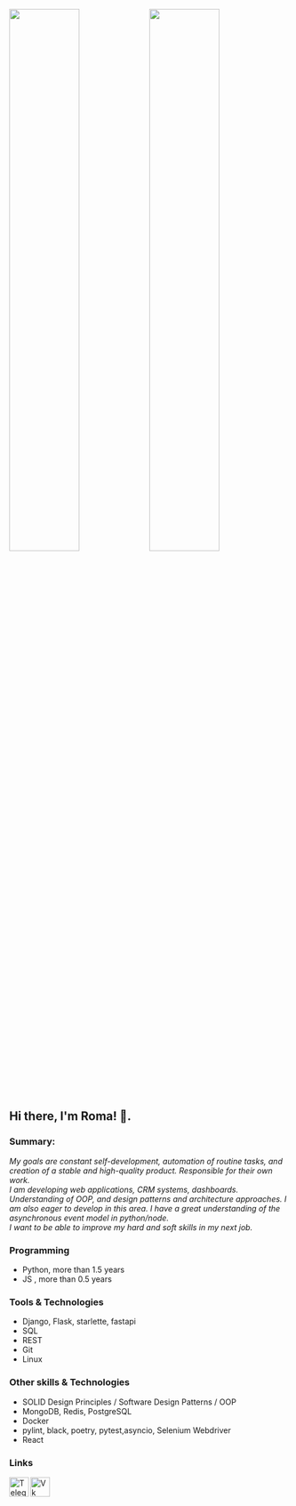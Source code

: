 <img src="https://avatars.mds.yandex.net/get-pdb/1749846/8e885a8e-d708-4b11-9180-3d6e8f2bc0a7/orig" object-fit="cover" width="50%"><img src="https://avatars.mds.yandex.net/get-pdb/1749846/8e885a8e-d708-4b11-9180-3d6e8f2bc0a7/orig" object-fit="cover" width="50%">

## Hi there, I'm Roma! 👋. 

### Summary:

*My goals are constant self-development, automation of routine tasks, and creation of a stable and high-quality product. Responsible for their own work.*  
*I am developing web applications, CRM systems, dashboards. Understanding of OOP, and design patterns and architecture approaches. I am also eager to develop in this area. I have a great understanding of the asynchronous event model in python/node.*  
*I want to be able to improve my hard and soft skills in my next job.*  

### Programming
* Python, more than 1.5 years
* JS , more than 0.5 years

### Tools & Technologies
* Django, Flask, starlette, fastapi
* SQL
* REST
* Git
* Linux

### Other skills & Technologies
* SOLID Design Principles / Software Design Patterns / OOP
* MongoDB, Redis, PostgreSQL
* Docker
* pylint, black, poetry, pytest,asyncio, Selenium Webdriver
* React

### Links

<a href="https://t.me/ohmaydev">
  <img align="left" alt="Telegram" width="35px" src="https://cdn.jsdelivr.net/npm/simple-icons@v3/icons/telegram.svg" />
</a>
<a href="https://vk.com/tokia_flex">
  <img align="left" alt="Vk" width="35px" src="https://cdn.jsdelivr.net/npm/simple-icons@v3/icons/vk.svg" />
</a>
<br/>
